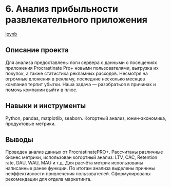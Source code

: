 # 6. Анализ прибыльности развлекательного приложения

[ipynb](https://github.com/Natalyas23/Portfolio/blob/main/6.%20Анализ%20прибыльности%20развлекательного%20приложения/6.%20Анализ%20прибыльности%20развлекательного%20приложения.ipynb)

## Описание проекта

Для анализа предоставлены логи сервера с данными о посещениях приложения Procrastinate Pro+ новыми пользователями, выгрузка их покупок, а также статистика рекламных расходов.  Несмотря на огромные вложения в рекламу, последние несколько месяцев компания терпит убытки. Наша задача — разобраться в причинах и помочь компании выйти в плюс. 

## Навыки и инструменты

Python, pandas, matplotlib, seaborn. Когортный анализ, юнин-экономика, продуктовые метрики.

## Выводы

Проведен анализ данных от ProcrastinatePRO+. Рассчитаны различные бизнес метрики, использован когортный анализ: LTV, CAC, Retention rate, DAU, WAU, MAU и т.д. Для расчёта метрик использованы написанные ранее функции. По итогам анализа выделены причины неэффективности привлечения пользователей. Сформулированы рекомендации для отдела маркетинга.

